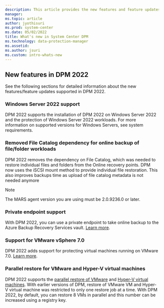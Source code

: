 ```yaml
---
description: This article provides the new features and feature updates supported by System Center DPM 2022.
manager:
ms.topic: article
author: jyothisuri
ms.prod: system-center
ms.date: 05/02/2022
title: What's new in System Center DPM
ms.technology: data-protection-manager
ms.assetid:
ms.author: jsuri
ms.custom: intro-whats-new
---
```


## New features in DPM 2022

See the following sections for detailed information about the new features/feature updates supported in DPM 2022.

### Windows Server 2022 support

DPM 2022 supports the installation of DPM 2022 on Windows Server 2022 and the protection of Windows Server 2022 workloads. For more information on supported versions for Windows Servers, see system requirements.

### Removed File Catalog dependency for online backup of file/folder workloads

DPM 2022 removes the dependency on File Catalog, which was needed to restore individual files and folders from the Online recovery points. DPM now uses the iSCSI mount method to provide individual file restoration. This also improves backups time as upload of file catalog metadata is not needed anymore

> [!NOTE]
> The MARS agent version you are using must be 2.0.9236.0 or later.

### Private endpoint support
With DPM 2022, you can use a private endpoint to take online backup to the Azure Backup Recovery Services vault. [Learn more](/azure/backup/private-endpoints-overview).

### Support for VMware vSphere 7.0

DPM 2022 adds support for protecting virtual machines running on VMware 7.0. [Learn more](/system-center/dpm/back-up-vmware).

### Parallel restore for VMware and Hyper-V virtual machines

DPM 2022 supports the [parallel restore of VMware](/system-center/dpm/back-up-vmware#vmware-parallel-restore-in-dpm-2022) and [Hyper-V virtual machines](/system-center/dpm/back-up-hyper-v-virtual-machines#recover-backed-up-virtual-machines). With earlier versions of DPM, restore of VMware VM and Hyper-V virtual machine was restricted to only one restore job at a time. With DPM 2022, by default, you can restore 8 VMs in parallel and this number can be increased using a registry key.
